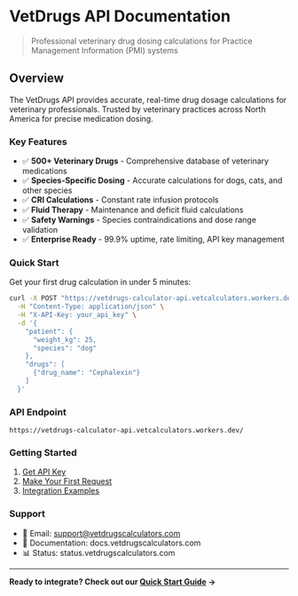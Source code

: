 # VetDrugs API Documentation

> Professional veterinary drug dosing calculations for Practice Management Information (PMI) systems

## Overview

The VetDrugs API provides accurate, real-time drug dosage calculations for veterinary professionals. Trusted by veterinary practices across North America for precise medication dosing.

### Key Features

- ✅ **500+ Veterinary Drugs** - Comprehensive database of veterinary medications
- ✅ **Species-Specific Dosing** - Accurate calculations for dogs, cats, and other species
- ✅ **CRI Calculations** - Constant rate infusion protocols
- ✅ **Fluid Therapy** - Maintenance and deficit fluid calculations
- ✅ **Safety Warnings** - Species contraindications and dose range validation
- ✅ **Enterprise Ready** - 99.9% uptime, rate limiting, API key management

### Quick Start

Get your first drug calculation in under 5 minutes:

```bash
curl -X POST "https://vetdrugs-calculator-api.vetcalculators.workers.dev/api/calculate" \
  -H "Content-Type: application/json" \
  -H "X-API-Key: your_api_key" \
  -d '{
    "patient": {
      "weight_kg": 25,
      "species": "dog"
    },
    "drugs": [
      {"drug_name": "Cephalexin"}
    ]
  }'
```

### API Endpoint

```
https://vetdrugs-calculator-api.vetcalculators.workers.dev/
```

### Getting Started

1. [Get API Key](quick-start/authentication.md)
2. [Make Your First Request](quick-start/first-request.md)
3. [Integration Examples](integrations/)

### Support

- 📧 Email: support@vetdrugscalculators.com
- 📖 Documentation: docs.vetdrugscalculators.com
- 📊 Status: status.vetdrugscalculators.com

---

**Ready to integrate? Check out our [Quick Start Guide](quick-start/) →**